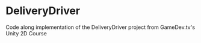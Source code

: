 # DeliveryDriver
Code along implementation of the DeliveryDriver project from GameDev.tv's Unity 2D Course
